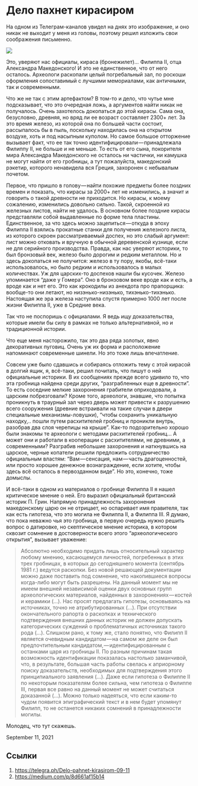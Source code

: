 # Дело пахнет кирасиром

На одном из Телеграм-каналов увидел на днях это изображение, и оно
никак не выходит у меня из головы, поэтому решил изложить свои
соображения письменно.

![](content/img/WsHlwj04ivvMFaAS.jpg)

Это, уверяют нас официалы, кираса (бронежилет)… Филиппа II, отца
Александра Македонского! И это не единственное, что от него осталось.
Археологи раскопали целый погребальный зал, по роскоши оформления
сопоставимый с лучшими мемориалами, как античными, так и современными.

Что же не так с этим артефактом? В том-то и дело, что чутье мне
подсказывает, что это очередная ложь, а аргументов найти никак не
получалось. Очень захотелось докопаться до этой кирасы. Сама она,
безусловно, древняя, но вряд ли ее возраст составляет 2300+ лет. За это
время железо, из которой она по большей части состоит, рассыпалось бы в
пыль, поскольку находилась она на открытом воздухе, хоть и под насыпным
куполом. Но самое большое отторжение вызывает факт, что ее так точно
идентифицировали — принадлежала Филиппу II, не больше и не меньше. То
есть от его сына, покорителя мира Александра Македонского не осталось
ни частички, ни камушка не могут найти от его гробницы, а тут
пожалуйста, македонский рэкетир, которого ненавидела вся Греция,
захоронен с небывалым почетом.

Первое, что пришло в голову — найти похожие предметы более поздних
времен и показать, что кирасы за 2000+ лет не изменились, а значит и
говорить о такой древности не приходится. Но кирасы, к моему сожалению,
изменились довольно сильно. Такой, скроенной из железных листов, найти
не удалось. В основном более поздние кирасы представляли собой
выдавленные по форме тела пластины. Единственное, за что здесь можно
зацепиться — откуда в эпоху Филиппа II взялись прокатные станки для
получения железного листа, из которого скроен рассматриваемый доспех,
но это слабый аргумент: лист можно отковать и вручную в обычной
деревенской кузнице, если не для серийного производства. Правда, как
нас уверяют историки, то был бронзовый век, железо было дорогим и
редким металлом. Но и здесь докопаться не получится: железо в ту пору,
якобы, всё-таки использовалось, но было редким и использовалось в малых
количествах. Уж для царских-то доспехов нашли бы кусочек. Железо
упоминается “даже у Гомера”. Оно в бронзовом веке вроде как и есть, а
вроде как и нет его. Это как крокодилы из анекдота про прапорщика:
вообще-то они летают, но низэнько-низэнько, тихэнько-тихэнько.
Настоящая же эра железа наступила спустя примерно 1000 лет после жизни
Филиппа II, уже в Средние века.

Так что не поспоришь с официалами. Я ведь ищу доказательства, которые
имели бы силу в рамках не только альтернативной, но и традиционной
истории.

Что еще меня насторожило, так это два ряда золотых, явно декоративных
пуговиц. Очень уж их форма и расположение напоминают современные
шинели. Но это тоже лишь впечатление.

Совсем уже было сдавшись и собираясь отложить тему с этой кирасой в
долгий ящик, я, всё-таки, решил почитать, что пишут о ней официальные
историки. В их сообщениях прежде всего удивило то, что эта гробница
найдена среди других, “разграбленных еще в древности”. То есть соседние
мелкие захоронения грабители оприходовали, а царским побрезговали?
Кроме того, археологи, знавшие, что попытка проникнуть в траурный зал
через дверь может привести к разрушению всего сооружения (древние
встраивали на такие случаи в двери специальные механизмы-ловушки),
“чтобы сохранить уникальную находку,.. пошли путем расхитителей гробниц
и проникли внутрь, разобрав два слоя черепицы на крыше”. Как-то
подозрительно хорошо были знакомы те археологи с методами расхитителей
гробниц… А может они и работали в кооперации с расхитителями, не
древними, а современными? Разграбив небольшие захоронения и наткнувшись
на царское, черные копатели решили предложить сотрудничество
официальным властям: “Вам — сенсация, нам — часть драгоценностей, или
просто хорошее денежное вознаграждение, если хотите, чтобы здесь всё
осталось в первозданном виде”. Но это, конечно, тоже домыслы.

И всё-таки в одном из материалов о гробнице Филиппа II я нашел
критическое мнение о ней. Его выразил официальный британский историк П.
Грин. Напрямую принадлежность захоронения македонскому царю он не
отрицает, но оспаривает имя правителя, так как есть гипотеза, что это
могила не Филиппа II, а Филиппа III. Я думаю, что пока неважно чья это
гробница, в первую очередь нужно решить вопрос о датировке, но
скептическое мнение историка, в котором сквозит сомнение в
достоверности всего этого “археологического открытия”, вызывает
уважение:

>  Абсолютно необходимо придать лишь относительный характер любому
>  мнению, касающемуся личностей, погребенных в этих трех гробницах, в
>  которых до сегодняшнего момента (сентябрь 1981 г.) ведутся раскопки.
>  Без новой решающей документации можно даже поставить под сомнение,
>  что накопившиеся вопросы когда-либо могут быть разрешены. На данный
>  момент мы не имеем внешней независимой оценки двух основных групп
>  археологических материалов, найденных в захоронениях — костей и
>  керамики (…). Нас просят предлагать гипотезы, основываясь на
>  источниках, точно не атрибутированных (…). При отсутствии
>  окончательного рапорта о раскопках и технического подтверждения
>  внешних данных историк не должен допускать категорических суждений о
>  проблематичных источниках такого рода (…). Слишком рано, к тому же,
>  стало понятно, что Филипп II является очевидным кандидатом — на
>  самом же деле он был предпочтительным
>  кандидатом, — идентифицированным с останками царя из гробницы II. По
>  разным причинам такая возможность идентификации показалась настолько
>  заманчивой, что, в результате, большая часть работы свелась к
>  априорному поиску доказательств, необходимых для подтверждения этого
>  принципиального заявления (…). Даже если гипотеза о Филиппе II по
>  некоторым показателям более сильна, чем гипотеза о Филиппе III,
>  первая все равно на данный момент не может считаться доказанной (…).
>  Можно только надеяться, что если каким-то чудом появится
>  эпиграфический текст и в нем будет упомянут Филипп, то не останется
>  никаких сомнений в принадлежности могилы.

Молодец, что тут скажешь.

<time>September 11, 2021</time>

## Ссылки

1. https://telegra.ph/Delo-pahnet-kirasirom-09-11
3. https://medium.com/p/8d661af15b14
